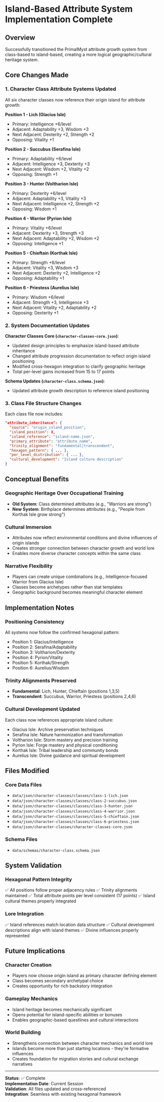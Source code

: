 # Island-Based Attribute System Implementation Complete

## Overview
Successfully transitioned the PrimalMyst attribute growth system from class-based to island-based, creating a more logical geographic/cultural heritage system.

## Core Changes Made

### 1. Character Class Attribute Systems Updated
All six character classes now reference their origin island for attribute growth:

**Position 1 - Lich (Glacius Isle)**
- Primary: Intelligence +6/level
- Adjacent: Adaptability +3, Wisdom +3  
- Next Adjacent: Dexterity +2, Strength +2
- Opposing: Vitality +1

**Position 2 - Succubus (Serafina Isle)**
- Primary: Adaptability +6/level
- Adjacent: Intelligence +3, Dexterity +3
- Next Adjacent: Wisdom +2, Vitality +2  
- Opposing: Strength +1

**Position 3 - Hunter (Voltharion Isle)**
- Primary: Dexterity +6/level
- Adjacent: Adaptability +3, Vitality +3
- Next Adjacent: Intelligence +2, Strength +2
- Opposing: Wisdom +1

**Position 4 - Warrior (Pyrion Isle)**
- Primary: Vitality +6/level
- Adjacent: Dexterity +3, Strength +3
- Next Adjacent: Adaptability +2, Wisdom +2
- Opposing: Intelligence +1

**Position 5 - Chieftain (Korthak Isle)**
- Primary: Strength +6/level
- Adjacent: Vitality +3, Wisdom +3
- Next Adjacent: Dexterity +2, Intelligence +2
- Opposing: Adaptability +1

**Position 6 - Priestess (Aurelius Isle)**
- Primary: Wisdom +6/level
- Adjacent: Strength +3, Intelligence +3
- Next Adjacent: Vitality +2, Adaptability +2
- Opposing: Dexterity +1

### 2. System Documentation Updates

**Character Classes Core (`character-classes-core.json`)**:
- Updated design principles to emphasize island-based attribute inheritance
- Changed attribute progression documentation to reflect origin island positioning
- Modified cross-hexagon integration to clarify geographic heritage
- Total per-level gains increased from 15 to 17 points

**Schema Updates (`character-class.schema.json`)**:
- Updated attribute growth description to reference island positioning

### 3. Class File Structure Changes
Each class file now includes:
```json
"attribute_inheritance": {
  "source": "origin_island_position",
  "island_position": X,
  "island_reference": "island-name.json",
  "primary_attribute": "attribute_name",
  "trinity_alignment": "fundamental|transcendent",
  "hexagon_pattern": { ... },
  "per_level_distribution": { ... },
  "cultural_development": "Island culture description"
}
```

## Conceptual Benefits

### Geographic Heritage Over Occupational Training
- **Old System**: Class determined attributes (e.g., "Warriors are strong")
- **New System**: Birthplace determines attributes (e.g., "People from Korthak Isle grow strong")

### Cultural Immersion
- Attributes now reflect environmental conditions and divine influences of origin islands
- Creates stronger connection between character growth and world lore
- Enables more diverse character concepts within the same class

### Narrative Flexibility
- Players can create unique combinations (e.g., Intelligence-focused Warrior from Glacius Isle)
- Classes become archetypes rather than stat templates
- Geographic background becomes meaningful character element

## Implementation Notes

### Positioning Consistency
All systems now follow the confirmed hexagonal pattern:
- Position 1: Glacius/Intelligence
- Position 2: Serafina/Adaptability  
- Position 3: Voltharion/Dexterity
- Position 4: Pyrion/Vitality
- Position 5: Korthak/Strength
- Position 6: Aurelius/Wisdom

### Trinity Alignments Preserved
- **Fundamental**: Lich, Hunter, Chieftain (positions 1,3,5)
- **Transcendent**: Succubus, Warrior, Priestess (positions 2,4,6)

### Cultural Development Updated
Each class now references appropriate island culture:
- Glacius Isle: Archive preservation techniques
- Serafina Isle: Nature harmonization and transformation
- Voltharion Isle: Storm mastery and precision training
- Pyrion Isle: Forge mastery and physical conditioning
- Korthak Isle: Tribal leadership and community bonds
- Aurelius Isle: Divine guidance and spiritual development

## Files Modified

### Core Data Files
- `data/json/character-classes/classes/class-1-lich.json`
- `data/json/character-classes/classes/class-2-succubus.json`
- `data/json/character-classes/classes/class-3-hunter.json`
- `data/json/character-classes/classes/class-4-warrior.json`
- `data/json/character-classes/classes/class-5-chieftain.json`
- `data/json/character-classes/classes/class-6-priestess.json`
- `data/json/character-classes/character-classes-core.json`

### Schema Files
- `data/schemas/character-class.schema.json`

## System Validation

### Hexagonal Pattern Integrity
✅ All positions follow proper adjacency rules
✅ Trinity alignments maintained
✅ Total attribute points per level consistent (17 points)
✅ Island cultural themes properly integrated

### Lore Integration
✅ Island references match location data structure
✅ Cultural development descriptions align with island themes
✅ Divine influences properly represented

## Future Implications

### Character Creation
- Players now choose origin island as primary character defining element
- Class becomes secondary archetypal choice
- Creates opportunity for rich backstory integration

### Gameplay Mechanics
- Island heritage becomes mechanically significant
- Opens potential for island-specific abilities or bonuses
- Enables geographic-based questlines and cultural interactions

### World Building
- Strengthens connection between character mechanics and world lore
- Islands become more than just starting locations - they're formative influences
- Creates foundation for migration stories and cultural exchange narratives

---

**Status**: ✅ Complete  
**Implementation Date**: Current Session  
**Validation**: All files updated and cross-referenced  
**Integration**: Seamless with existing hexagonal framework
